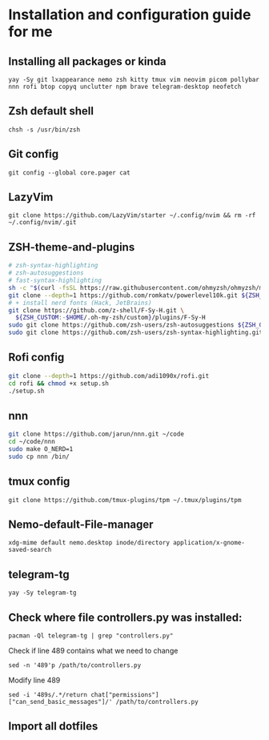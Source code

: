 # Installation and configuration guide for me
## Installing all packages or kinda

`yay -Sy git lxappearance nemo zsh kitty tmux vim neovim picom pollybar nnn rofi btop copyq unclutter npm brave telegram-desktop neofetch`

## Zsh default shell

`chsh -s /usr/bin/zsh`

## Git config

`git config --global core.pager cat`

## LazyVim

`git clone https://github.com/LazyVim/starter ~/.config/nvim && rm -rf ~/.config/nvim/.git`

## ZSH-theme-and-plugins
```bash
# zsh-syntax-highlighting 
# zsh-autosuggestions 
# fast-syntax-highlighting 
sh -c "$(curl -fsSL https://raw.githubusercontent.com/ohmyzsh/ohmyzsh/master/tools/install.sh)"
git clone --depth=1 https://github.com/romkatv/powerlevel10k.git ${ZSH_CUSTOM:-$HOME/.oh-my-zsh/custom}/themes/powerlevel10k
# + install nerd fonts (Hack, JetBrains)
git clone https://github.com/z-shell/F-Sy-H.git \
  ${ZSH_CUSTOM:-$HOME/.oh-my-zsh/custom}/plugins/F-Sy-H 
sudo git clone https://github.com/zsh-users/zsh-autosuggestions ${ZSH_CUSTOM:-~/.oh-my-zsh/custom}/plugins/zsh-autosuggestions
sudo git clone https://github.com/zsh-users/zsh-syntax-highlighting.git ${ZSH_CUSTOM:-~/.oh-my-zsh/custom}/plugins/zsh-syntax-highlighting
```
## Rofi config
```bash
git clone --depth=1 https://github.com/adi1090x/rofi.git
cd rofi && chmod +x setup.sh
./setup.sh
```
## nnn
```bash
git clone https://github.com/jarun/nnn.git ~/code
cd ~/code/nnn
sudo make O_NERD=1
sudo cp nnn /bin/
```
## tmux config

`git clone https://github.com/tmux-plugins/tpm ~/.tmux/plugins/tpm`

## Nemo-default-File-manager

`xdg-mime default nemo.desktop inode/directory application/x-gnome-saved-search`

## telegram-tg

`yay -Sy telegram-tg`

## Check where file controllers.py was installed:

`pacman -Ql telegram-tg | grep "controllers.py"`

Check if line 489 contains what we need to change

`sed -n '489'p /path/to/controllers.py`

Modify line 489

`sed -i '489s/.*/return chat["permissions"]["can_send_basic_messages"]/' /path/to/controllers.py`

## Import all dotfiles
